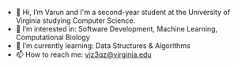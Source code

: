 - 👋 Hi, I’m Varun and I'm a second-year student at the University of Virginia studying Computer Science.
- 👀 I’m interested in: Software Development, Machine Learning, Computational Biology
- 🌱 I’m currently learning: Data Structures & Algorithms
- 📫 How to reach me: vjz3qz@virginia.edu

<!---
vjz3qz/vjz3qz is a ✨ special ✨ repository because its `README.md` (this file) appears on your GitHub profile.
You can click the Preview link to take a look at your changes.
--->
